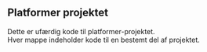 ## Platformer projektet

Dette er ufærdig kode til platformer-projektet.   
Hver mappe indeholder kode til en bestemt del af projektet.
